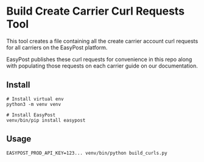 # Build Create Carrier Curl Requests Tool

This tool creates a file containing all the create carrier account curl requests for all carriers on the EasyPost platform.

EasyPost publishes these curl requests for convenience in this repo along with populating those requests on each carrier guide on our documentation.

## Install

```shell
# Install virtual env
python3 -m venv venv

# Install EasyPost
venv/bin/pip install easypost
```

## Usage

```shell
EASYPOST_PROD_API_KEY=123... venv/bin/python build_curls.py
```
